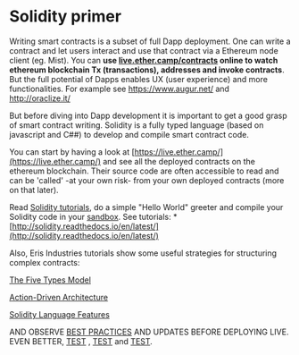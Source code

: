 # Solidity primer

Writing smart contracts is a subset of full Dapp deployment. One can write a contract and let users interact and use that contract via a Ethereum node client (eg. Mist). You can **use [live.ether.camp/contracts](https://live.ether.camp/contracts) online to watch ethereum blockchain Tx (transactions), addresses and invoke contracts**. But the full potential of Dapps enables  UX (user experience) and more functionalities. For example see https://www.augur.net/ and http://oraclize.it/

But before diving into Dapp development it is important to get a good grasp of smart contract writing. Solidity is a fully typed language (based on javascript and C##) to develop and compile smart contract code.

You can start by having a look at [https://live.ether.camp/](https://live.ether.camp/) and see all the deployed contracts on the ethereum blockchain. Their source code are often accessible to read  and can be 'called' -at your own risk- from your own deployed contracts (more on that later).

Read [Solidity tutorials](http://solidity.readthedocs.io/en/latest/solidity-by-example.html), do a simple "Hello World" greeter and compile your Solidity code in your [sandbox](https://nogo10.gitbooks.io/ether-camp-live-studio-primer/content/sandbox_features.html). See tutorials: * [http://solidity.readthedocs.io/en/latest/](http://solidity.readthedocs.io/en/latest/)

Also, Eris Industries tutorials show some useful strategies for structuring complex contracts:


[The Five Types Model](https://docs.erisindustries.com/tutorials/solidity/solidity-1/)

[Action-Driven Architecture](https://docs.erisindustries.com/tutorials/solidity/solidity-2/)

[Solidity Language Features](https://docs.erisindustries.com/tutorials/solidity/solidity-3/)


AND OBSERVE [BEST PRACTICES](http://solidity.readthedocs.io/en/latest/miscellaneous.html#tips-and-tricks) AND UPDATES BEFORE DEPLOYING LIVE. EVEN BETTER, [TEST](https://nogo10.gitbooks.io/ether-camp-live-studio-primer/content/solidity_testing.html) , [TEST](https://nogo10.gitbooks.io/ether-camp-live-studio-primer/content/solidity_testing.html) and [TEST](https://nogo10.gitbooks.io/ether-camp-live-studio-primer/content/solidity_testing.html).





